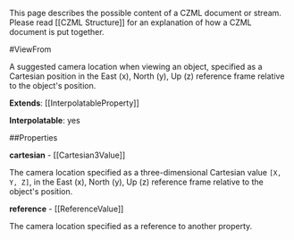 This page describes the possible content of a CZML document or stream.  Please read [[CZML Structure]] for an explanation of how a CZML document is put together.

#ViewFrom

A suggested camera location when viewing an object, specified as a Cartesian position in the East (x), North (y), Up (z) reference frame relative to the object's position.

**Extends**: [[InterpolatableProperty]]

**Interpolatable**: yes

##Properties

**cartesian** - [[Cartesian3Value]]

The camera location specified as a three-dimensional Cartesian value `[X, Y, Z]`, in the East (x), North (y), Up (z) reference frame relative to the object's position.


**reference** - [[ReferenceValue]]

The camera location specified as a reference to another property.


